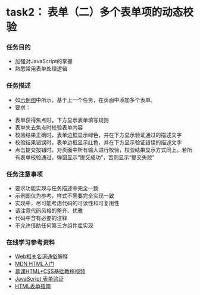 # task2： 表单（二）多个表单项的动态校验
### 任务目的

+ 加强对JavaScript的掌握
+ 熟悉常用表单处理逻辑


### 任务描述
  
* 如[示例图](../../images/task_2_30_1.jpg)中所示，基于上一个任务，在页面中添加多个表单。
* 要求：
- 表单获得焦点时，下方显示表单填写规则
- 表单失去焦点时校验表单内容
- 校验结果正确时，表单边框显示绿色，并在下方显示验证通过的描述文字
- 校验结果错误时，表单边框显示红色，并在下方显示验证错误的描述文字
- 点击提交按钮时，对页面中所有输入进行校验，校验结果显示方式同上。若所有表单校验通过，弹窗显示“提交成功”，否则显示“提交失败”


### 任务注意事项

* 要求功能实现与任务描述中完全一致
* 示例图仅为参考，样式不需要完全实现一致
* 实现中，尽可能考虑代码的可读性和可复用性
* 请注意代码风格的整齐、优雅
* 代码中含有必要的注释
* 不允许借助任何第三方组件库实现



### 在线学习参考资料

* [Web相关名词通俗解释](https://www.zhihu.com/question/22689579)
* [MDN HTML入门](https://developer.mozilla.org/zh-CN/docs/Web/Guide/HTML/Introduction)
* [慕课HTML+CSS基础教程视频](http://www.imooc.com/learn/9)
* [JavaScript 表单验证](http://www.w3school.com.cn/js/js_form_validation.asp)
* [HTML表单指南](https://developer.mozilla.org/zh-CN/docs/Web/Guide/HTML/Forms)

